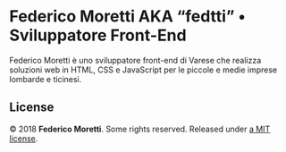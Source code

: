# Federico Moretti AKA “fedtti” • Sviluppatore Front-End

Federico Moretti è uno sviluppatore front-end di Varese che realizza soluzioni web in HTML, CSS e JavaScript per le piccole e medie imprese lombarde e ticinesi.

## License

© 2018 **Federico Moretti**. Some rights reserved. Released under [a MIT license](/LICENSE).
